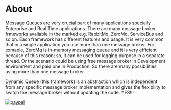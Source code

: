 # About

Message Queues are very crucial part of many applications specially Enterprise and Real Time applications. There are many message broker frmeworks available in the marked e.g. RabbitMq, ZeroMq, ServiceBus and so on. Each framework has different features and usage. It is very common that in a single application you use more than one message broker. For exmaple, ZeroMq is in-memory messaging queue and it is very efficient because of this reason; so, it can be used for logging purpose in a separate thread. Or the scenario could be using free message broker in Development environment and paid one in Production. So there are many possibilities using more than one message broker.

Dynamic Queue (this framework) is an abstraction which is independent from any specific message broker implementation and gives the flexibility to switch the message broker without updating the code. YES!!! 

[![paypal](https://www.paypalobjects.com/en_US/i/btn/btn_donateCC_LG.gif)](muhamad_ahsan@live.com)
